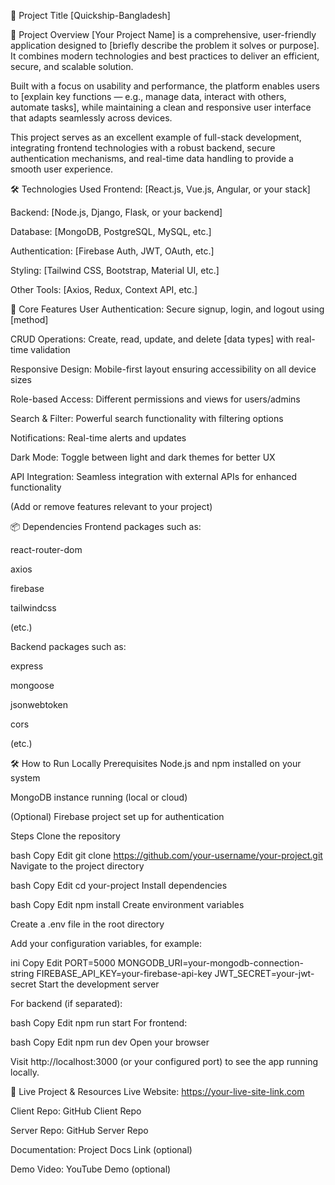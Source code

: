 🌟 Project Title
[Quickship-Bangladesh]

📖 Project Overview
[Your Project Name] is a comprehensive, user-friendly application designed to [briefly describe the problem it solves or purpose]. It combines modern technologies and best practices to deliver an efficient, secure, and scalable solution.

Built with a focus on usability and performance, the platform enables users to [explain key functions — e.g., manage data, interact with others, automate tasks], while maintaining a clean and responsive user interface that adapts seamlessly across devices.

This project serves as an excellent example of full-stack development, integrating frontend technologies with a robust backend, secure authentication mechanisms, and real-time data handling to provide a smooth user experience.



🛠️ Technologies Used
Frontend: [React.js, Vue.js, Angular, or your stack]

Backend: [Node.js, Django, Flask, or your backend]

Database: [MongoDB, PostgreSQL, MySQL, etc.]

Authentication: [Firebase Auth, JWT, OAuth, etc.]

Styling: [Tailwind CSS, Bootstrap, Material UI, etc.]

Other Tools: [Axios, Redux, Context API, etc.]

🚀 Core Features
User Authentication: Secure signup, login, and logout using [method]

CRUD Operations: Create, read, update, and delete [data types] with real-time validation

Responsive Design: Mobile-first layout ensuring accessibility on all device sizes

Role-based Access: Different permissions and views for users/admins

Search & Filter: Powerful search functionality with filtering options

Notifications: Real-time alerts and updates

Dark Mode: Toggle between light and dark themes for better UX

API Integration: Seamless integration with external APIs for enhanced functionality

(Add or remove features relevant to your project)

📦 Dependencies
Frontend packages such as:

react-router-dom

axios

firebase

tailwindcss

(etc.)

Backend packages such as:

express

mongoose

jsonwebtoken

cors

(etc.)

🛠️ How to Run Locally
Prerequisites
Node.js and npm installed on your system

MongoDB instance running (local or cloud)

(Optional) Firebase project set up for authentication

Steps
Clone the repository

bash
Copy
Edit
git clone https://github.com/your-username/your-project.git
Navigate to the project directory

bash
Copy
Edit
cd your-project
Install dependencies

bash
Copy
Edit
npm install
Create environment variables

Create a .env file in the root directory

Add your configuration variables, for example:

ini
Copy
Edit
PORT=5000
MONGODB_URI=your-mongodb-connection-string
FIREBASE_API_KEY=your-firebase-api-key
JWT_SECRET=your-jwt-secret
Start the development server

For backend (if separated):

bash
Copy
Edit
npm run start
For frontend:

bash
Copy
Edit
npm run dev
Open your browser

Visit http://localhost:3000 (or your configured port) to see the app running locally.

🔗 Live Project & Resources
Live Website: https://your-live-site-link.com

Client Repo: GitHub Client Repo

Server Repo: GitHub Server Repo

Documentation: Project Docs Link (optional)

Demo Video: YouTube Demo (optional)

